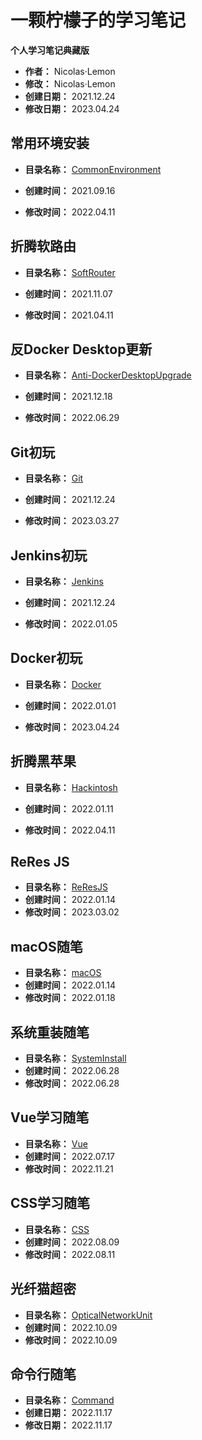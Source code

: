 # 一颗柠檬子的学习笔记

**个人学习笔记典藏版**

* **作者：** Nicolas·Lemon
* **修改：** Nicolas·Lemon
* **创建日期：** 2021.12.24
* **修改日期：** 2023.04.24

## 常用环境安装

* **目录名称：** [CommonEnvironment](./CommonEnvironment/CommonEnvironments.md)

* **创建时间：** 2021.09.16

* **修改时间：** 2022.04.11

## 折腾软路由

* **目录名称：** [SoftRouter](./SoftRouter/Soft%20Router-Notes.md)

* **创建时间：** 2021.11.07

* **修改时间：** 2021.04.11

## 反Docker Desktop更新

* **目录名称：** [Anti-DockerDesktopUpgrade](./Anti-DockerDesktopUpgrade/Anti-DockerDesktopUpgrade.md)

* **创建时间：** 2021.12.18

* **修改时间：** 2022.06.29

## Git初玩

* **目录名称：** [Git](./Git/Git-Notes.md)

* **创建时间：** 2021.12.24

* **修改时间：** 2023.03.27

## Jenkins初玩

* **目录名称：** [Jenkins](./Jenkins/Jenkins-Notes.md)

* **创建时间：** 2021.12.24

* **修改时间：** 2022.01.05

## Docker初玩

* **目录名称：** [Docker](./Docker/README.md)

* **创建时间：** 2022.01.01

* **修改时间：** 2023.04.24

## 折腾黑苹果

* **目录名称：** [Hackintosh](./Hackintosh/Hackintosh.md)

* **创建时间：** 2022.01.11

* **修改时间：** 2022.04.11

## ReRes JS

* **目录名称：** [ReResJS](./ReResJS/ReResJS.md)
* **创建时间：** 2022.01.14
* **修改时间：** 2023.03.02

## macOS随笔

* **目录名称：** [macOS](./macOS/macOS.md)
* **创建时间：** 2022.01.14
* **修改时间：** 2022.01.18

## 系统重装随笔

* **目录名称：** [SystemInstall](./SystemInstall/SystemInstall.md)
* **创建时间：** 2022.06.28
* **修改时间：** 2022.06.28

## Vue学习随笔

- **目录名称：** [Vue](./Vue/Vue.md)
- **创建时间：** 2022.07.17
- **修改时间：** 2022.11.21

## CSS学习随笔

- **目录名称：** [CSS](./Css/Css-Notes.md)
- **创建时间：** 2022.08.09
- **修改时间：** 2022.08.11

## 光纤猫超密

- **目录名称：** [OpticalNetworkUnit](./OpticalNetworkUnit/OpticalNetworkUnit.md)
- **创建时间：** 2022.10.09
- **修改时间：** 2022.10.09

## 命令行随笔

- **目录名称：** [Command](./Command/Command-Notes.md)
- **创建日期：** 2022.11.17
- **修改日期：** 2022.11.17
